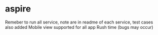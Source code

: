 # aspire

Remeber to run all service, note are in readme of each service, test cases also added
Mobile view supported for all app
Rush time (bugs may occur)
